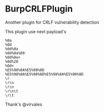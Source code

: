 # BurpCRLFPlugin
Another plugin for CRLF vulnerability detection

This plugin use next payload's
```
%0a
%0d
%0d%0a
%0d%0a%09
%0d%0a+
%0d%20
%0d+
%E5%98%8A%E5%98%8D
%E5%98%8A%E5%98%8D%E5%98%8A%E5%98%8D
\r 
\r\n
\r\n 
\r\n\t
\r\t
```



Thank's @virvales
